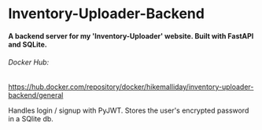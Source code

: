 # Inventory-Uploader-Backend

#### A backend server for my 'Inventory-Uploader' website. Built with FastAPI and SQLite.

###### Docker Hub: 
https://hub.docker.com/repository/docker/hikemalliday/inventory-uploader-backend/general

Handles login / signup with PyJWT. Stores the user's encrypted password in a SQlite db.



